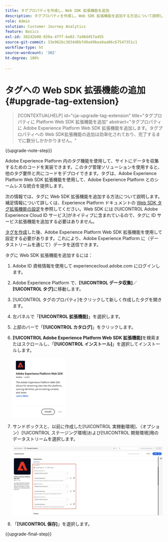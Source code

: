 ```yaml
---
title: タグプロパティを作成し、Web SDK 拡張機能を追加
description: タグプロパティを作成し、Web SDK 拡張機能を追加する方法について説明します
role: Admin
solution: Customer Journey Analytics
feature: Basics
exl-id: 382d2b00-939a-4fff-be02-7a98d457a455
source-git-commit: 33e962bc3834d6b7d0a49bea9aa06c67547351c1
workflow-type: ht
source-wordcount: '302'
ht-degree: 100%

---
```


# タグへの Web SDK 拡張機能の追加 {#upgrade-tag-extension}

<!-- markdownlint-disable MD034 -->

>[!CONTEXTUALHELP]
>id="cja-upgrade-tag-extension"
>title="タグプロパティに Platform Web SDK 拡張機能を追加"
>abstract="タグプロパティに Adobe Experience Platform Web SDK 拡張機能を追加します。タグプロパティへの Web SDK拡張機能の追加は効率化されており、完了するまでに数分しかかかりません。"

<!-- markdownlint-enable MD034 -->

{{upgrade-note-step}}

Adobe Experience Platform 内のタグ機能を使用して、サイトにデータを収集するためのコードを実装できます。このタグ管理ソリューションを使用すると、他のタグ要件と共にコードをデプロイできます。タグは、Adobe Experience Platform Web SDK 拡張機能を使用して、Adobe Experience Platform とのシームレスな統合を提供します。

次の情報では、タグに Web SDK 拡張機能を追加する方法について説明します。補足情報について詳しくは、Experience Platform ドキュメントの [Web SDK タグ拡張機能の設定](https://experienceleague.adobe.com/ja/docs/experience-platform/tags/extensions/client/web-sdk/web-sdk-extension-configuration)を参照してください。Web SDK には [!UICONTROL Adobe Experience Cloud ID サービス]がネイティブに含まれているので、タグに ID サービス拡張機能を追加する必要はありません。

[タグを作成](/help/getting-started/cja-upgrade/cja-upgrade-tag-property.md)した後、Adobe Experience Platform Web SDK 拡張機能を使用して設定する必要があります。これにより、Adobe Experience Platform に（データストリームを通じて）データを送信できます。

タグに Web SDK 拡張機能を追加するには：

1. Adobe ID 資格情報を使用して experiencecloud.adobe.com にログインします。

1. Adobe Experience Platform で、**[!UICONTROL データ収集]**／**[!UICONTROL タグ]**&#x200B;に移動します。

1. [!UICONTROL タグのプロパティ]をクリックして新しく作成したタグを開きます。

1. 左パネルで「**[!UICONTROL 拡張機能]**」を選択します。

1. 上部のバーで「**[!UICONTROL カタログ]**」をクリックします。

1. **[!UICONTROL Adobe Experience Platform Web SDK 拡張機能]**&#x200B;を検索またはスクロールし、「**[!UICONTROL インストール]**」を選択してインストールします。

   <img src="assets/aepwebsdk-extension.png" width="35%"/>

1. サンドボックスと、以前に作成した[!UICONTROL 実稼動環境]、（オプション）[!UICONTROL ステージング環境]および[!UICONTROL 開発環境]用のデータストリームを選択します。

   ![AEP Web SDK 拡張機能の設定](assets/aepwebsk-extension-datastreams.png)

1. 「**[!UICONTROL 保存]**」を選択します。

{{upgrade-final-step}}
